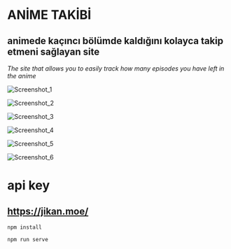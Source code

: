 # ANİME TAKİBİ

## animede kaçıncı bölümde kaldığını kolayca takip etmeni sağlayan site

*The site that allows you to easily track how many episodes you have left in the anime*


![Screenshot_1](https://user-images.githubusercontent.com/76417507/208948459-ada6bc1d-9eb6-4050-95ef-09ec9ab70cd2.png)

![Screenshot_2](https://user-images.githubusercontent.com/76417507/208948489-4e4f74a8-06a7-481c-b86f-bf241ce268a0.png)

![Screenshot_3](https://user-images.githubusercontent.com/76417507/208948516-1da4689c-f084-4e40-8540-613025822075.png)

![Screenshot_4](https://user-images.githubusercontent.com/76417507/208948541-2bf741e2-0f72-4001-9dea-671ecb076155.png)

![Screenshot_5](https://user-images.githubusercontent.com/76417507/208948562-b766b1da-ce27-40b6-9574-e5d2c830f716.png)

![Screenshot_6](https://user-images.githubusercontent.com/76417507/208948579-0be299b2-ba0b-4ff5-bc7a-2b13fa4ebe0c.png)


# api key

## https://jikan.moe/

`npm install`

`npm run serve`
